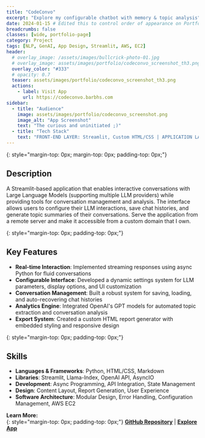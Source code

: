 ```yaml
---
title: "CodeConvo"
excerpt: "Explore my configurable chatbot with memory & topic analysis"
date: 2024-01-15 # Edited this to control order of appearance on Portfolio collections
breadcrumbs: false
classes: [wide, portfolio-page]
category: Project
tags: [NLP, GenAI, App Design, Streamlit, AWS, EC2]
header:
  # overlay_image: /assets/images/bullcrick-photo-01.jpg
  # overlay_image: assets/images/portfolio/codeconvo_screenshot_th3.png
  overlay_color: "#333"
  # opacity: 0.7
  teaser: assets/images/portfolio/codeconvo_screenshot_th3.png
  actions:
    - label: Visit App
      url: https://codeconvo.barbhs.com
sidebar:
  - title: "Audience"
    image: assets/images/portfolio/codeconvo_screenshot.png
    image_alt: "App Screenshot"
    text: "The curious and uninitiated ;)"
  - title: "Tech Stack"
    text: "FRONT-END LAYER: Streamlit, Custom HTML/CSS | APPLICATION LAYER: Python based conversation management | INTEGRATION LAYER: Llama-Index, OpenAI API, Claude API | INFRASTRUCTURE LAYER: AWS EC2, Custom domain"
---
```


{: style="margin-top: 0px; margin-top: 0px; padding-top: 0px;"} 
## Description
A Streamlit-based application that enables interactive conversations with Large Language Models (supporting multiple LLM providers) while providing tools for conversation management and analysis. The interface allows users to configure their LLM interactions, save chat histories, and generate topic summaries of their conversations. Serve the application from a remote server and make it accessible from a custom domain that I own.  

{: style="margin-top: 0px; padding-top: 0px;"} 
## Key Features
  - **Real-time Interaction**: Implemented streaming responses using async Python for fluid conversations
  - **Configurable Interface**: Developed a dynamic settings system for LLM parameters, display options, and UI customization
  - **Conversation Management**: Built a robust system for saving, loading, and auto-recovering chat histories
  - **Analytics Engine**: Integrated OpenAI's GPT models for automated topic extraction and conversation analysis
  - **Export System**: Created a custom HTML report generator with embedded styling and responsive design

{: style="margin-top: 0px; padding-top: 0px;"} 
## Skills 
  - **Languages & Frameworks**: Python, HTML/CSS, Markdown
  - **Libraries**: Streamlit, Llama-Index, OpenAI API, AsyncIO
  - **Development**: Async Programming, API Integration, State Management
  - **Design**: Content Layout, Report Generation, User Experience
  - **Software Architecture**: Modular Design, Error Handling, Configuration Management, AWS EC2

**Learn More:**   
{: style="margin-top: 0px; padding-top: 0px;"} 
**[GitHub Repository](https://github.com/dagny099/agentic_rag_kg/)** | **[Explore App](https://codeconvo.barbhs.com/)**
